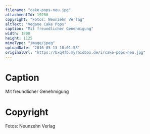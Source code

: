 ```yaml
---
filename: "cake-pops-neu.jpg"
attachmentId: 19256
copyright: "Fotos: Neunzehn Verlag"
altText: "Vegane Cake Pops"
caption: "Mit freundlicher Genehmigung"
width: 1800
height: 1125
mimeType: "image/jpeg"
uploadDate: "2016-05-13 10:01:58"
originalUrl: "https://bxq4fb.myraidbox.de/i/cake-pops-neu.jpg"
---
```


# Caption

Mit freundlicher Genehmigung

# Copyright

Fotos: Neunzehn Verlag
